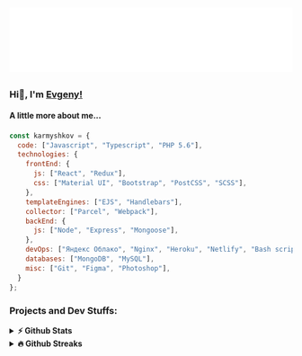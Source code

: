 <h1 align="center">
  <img src="https://github.com/Karmyshkov/Karmyshkov/blob/main/readme.svg" alt="Karmyshkov" />
</h1>

### Hi👋, I'm [Evgeny!](https://github.com/Karmyshkov/)

#### A little more about me...

```javascript
const karmyshkov = {
  code: ["Javascript", "Typescript", "PHP 5.6"],
  technologies: {
    frontEnd: {
      js: ["React", "Redux"],
      css: ["Material UI", "Bootstrap", "PostCSS", "SCSS"],
    },
    templateEngines: ["EJS", "Handlebars"],
    collector: ["Parcel", "Webpack"],
    backEnd: {
      js: ["Node", "Express", "Mongoose"],
    },
    devOps: ["Яндекс Облако", "Nginx", "Heroku", "Netlify", "Bash scripts"],
    databases: ["MongoDB", "MySQL"],
    misc: ["Git", "Figma", "Photoshop"],
  }
};
```

### Projects and Dev Stuffs:

<details>	
  <summary><b>⚡ Github Stats</b></summary>
  <img height="180em" src="https://github-readme-stats.vercel.app/api/top-langs/?username=Karmyshkov&theme=tokyonight&exclude_repo=KNN-Image-Classification&show_icons=true&hide_border=true&layout=compact&langs_count=8"/>
</details>

<details>	
  <summary><b>🔥 Github Streaks</b></summary>
  <img height="180em" src="https://github-readme-streak-stats.herokuapp.com/?user=Karmyshkov&theme=tokyonight&hide_border=true" />
</details>


